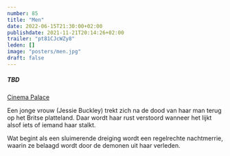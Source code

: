 ```yaml
---
number: 85
title: "Men"
date: 2022-06-15T21:30:00+02:00
publishdate: 2021-11-21T20:14:26+02:00
trailer: "pt81CJcWZy8"
leden: []
image: "posters/men.jpg"
draft: false
---
```


##### TBD

[Cinema Palace](https://cinema-palace.be/nl/film/men-eux)

Een jonge vrouw (Jessie Buckley) trekt zich na de dood van haar man terug op het Britse platteland.
Daar wordt haar rust verstoord wanneer het lijkt alsof iets of iemand haar stalkt.
 <!--more-->
 Wat begint als een sluimerende dreiging wordt een regelrechte nachtmerrie,
 waarin ze belaagd wordt door de demonen uit haar verleden.
